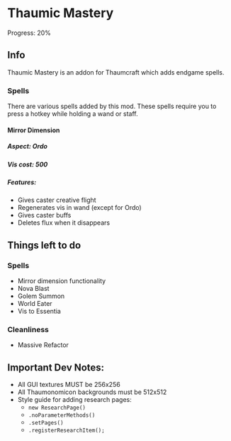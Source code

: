 # Thaumic Mastery

Progress: 20%

## Info
Thaumic Mastery is an addon for Thaumcraft which adds endgame spells.

### Spells
There are various spells added by this mod. 
These spells require you to press a hotkey while holding a wand or staff.

#### Mirror Dimension
##### Aspect: Ordo
##### Vis cost: 500
##### Features:
- Gives caster creative flight
- Regenerates vis in wand (except for Ordo)
- Gives caster buffs
- Deletes flux when it disappears

## Things left to do
### Spells
- Mirror dimension functionality
- Nova Blast
- Golem Summon
- World Eater
- Vis to Essentia



### Cleanliness
- Massive Refactor

## Important Dev Notes:
- All GUI textures MUST be 256x256
- All Thaumonomicon backgrounds must be 512x512
- Style guide for adding research pages:
  - `new ResearchPage()`
  - `.noParameterMethods()`
  - `.setPages()`
  - `.registerResearchItem();`